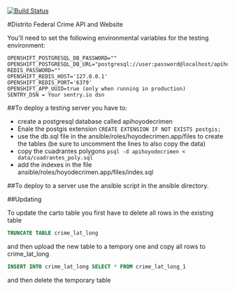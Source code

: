 [![Build Status](https://travis-ci.org/diegovalle/hoyodecrimen.api.svg?branch=master)](https://travis-ci.org/diegovalle/hoyodecrimen.api)

#Distrito Federal Crime API and Website

You'll need to set the following environmental variables for the testing environment:

```
OPENSHIFT_POSTGRESQL_DB_PASSWORD=""
OPENSHIFT_POSTGRESQL_DB_URL="postgresql://user:password@localhost/apihoyodecrimen"
REDIS_PASSWORD=""
OPENSHIFT_REDIS_HOST='127.0.0.1'
OPENSHIFT_REDIS_PORT='6379'
OPENSHIFT_APP_UUID=true (only when running in production)
SENTRY_DSN = Your sentry.io dsn
```

##To deploy a testing server you have to:

* create a postgresql database called apihoyodecrimen
* Enale the postgis extension ```CREATE EXTENSION IF NOT EXISTS postgis;```
* use the db.sql file in the ansible/roles/hoyodecrimen.app/files to create the tables (be sure to uncomment the lines to
also copy the data)
* copy the cuadrantes polygons ```psql -d apihoyodecrimen < data/cuadrantes_poly.sql```
* add the indexes in the file ansible/roles/hoyodecrimen.app/files/index.sql



##To deploy to a server use the ansible script in the ansible directory.


##Updating

To update the carto table you first have to delete all rows in the existing table

```sql
TRUNCATE TABLE crime_lat_long
```

and then upload the new table to a tempory one and copy all rows to crime_lat_long

```sql
INSERT INTO crime_lat_long SELECT * FROM crime_lat_long_1
```

and then delete the temporary table

